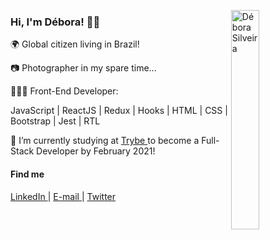 <img src="https://github.com/deboracosilveira/deboracosilveira/blob/master/octocat-debs.png" width="30%"
  alt="Débora Silveira" align="right" />

<h3>Hi, I'm Débora! 🤘🏽</h3>
<p> 🌍 Global citizen living in Brazil!</p>
<p> 📷 Photographer in my spare time...</p>
<p> 👩🏽‍💻 Front-End Developer:</p>
<p> JavaScript | ReactJS | Redux | Hooks | HTML | CSS | Bootstrap | Jest | RTL </p>
<p> 🚀 I’m currently studying at <a
    href="https://www.betrybe.com/" 
    alt="Trybe"
  >Trybe
  </a>  to become a Full-Stack Developer by February 2021!</p>

<h4>Find me</h4>

<p align="left">
  <a
    href="https://www.linkedin.com/in/deboracosilveira/" 
    alt="LinkedIn"
  >LinkedIn
  </a> | 
  <a
    href="mailto:deboracosilveira@gmail.com" 
    alt="email"
  >E-mail
  </a> | 
  <a
    href="https://twitter.com/debscosilveira" 
    alt="Twitter"
    target="blank"
  >Twitter
  </a>
  </p>

